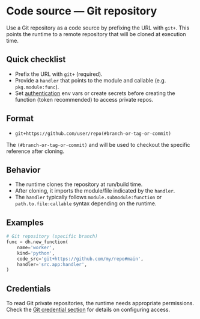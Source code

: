 # Code source — Git repository

Use a Git repository as a code source by prefixing the URL with `git+`.
This points the runtime to a remote repository that will be cloned at execution time.

## Quick checklist

- Prefix the URL with `git+` (required).
- Provide a `handler` that points to the module and callable (e.g. `pkg.module:func`).
- Set [authentication](#credentials) env vars or create secrets before creating the function (token recommended) to access private repos.

## Format

- `git+https://github.com/user/repo(#branch-or-tag-or-commit)`

The `(#branch-or-tag-or-commit)` and will be used to checkout the specific reference after cloning.

## Behavior

- The runtime clones the repository at run/build time.
- After cloning, it imports the module/file indicated by the `handler`.
- The `handler` typically follows `module.submodule:function` or `path.to.file:callable` syntax depending on the runtime.

## Examples

```python
# Git repository (specific branch)
func = dh.new_function(
    name='worker',
    kind='python',
    code_src='git+https://github.com/my/repo#main',
    handler='src.app:handler',
)
```

## Credentials

To read Git private repositories, the runtime needs appropriate permissions.
Check the [Git credential section](../credentials/git.md) for details on configuring access.
